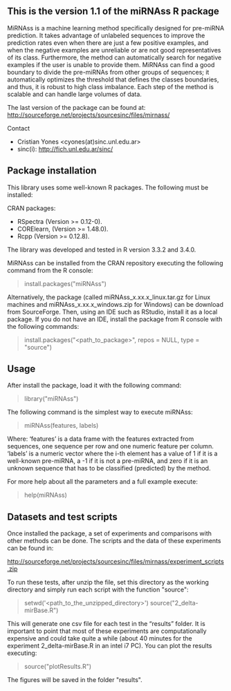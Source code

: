 This is the version 1.1 of the miRNAss R package
-------------------------------------------------
MiRNAss is a machine learning method specifically designed for pre-miRNA prediction. It takes advantage of unlabeled sequences to improve the prediction rates even when there are just a few positive examples, and when the negative examples are unreliable or are not good representatives of its class. Furthermore, the method can automatically search for negative examples if the user is unable to provide them. MiRNAss can find a good boundary to divide the pre-miRNAs from other groups of sequences; it automatically optimizes the threshold that defines the classes boundaries, and thus, it is robust to high class imbalance. Each step of the method is scalable and can handle large volumes of data.

The last version of the package can be found at: http://sourceforge.net/projects/sourcesinc/files/mirnass/

Contact
- Cristian Yones <cyones(at)sinc.unl.edu.ar>
- sinc(i):  http://fich.unl.edu.ar/sinc/

Package installation
--------------------
This library uses some well-known R packages. The following must be installed:

CRAN packages:
- RSpectra (Version >= 0.12-0).
- CORElearn, (Version >= 1.48.0).
- Rcpp (Version >= 0.12.8).

The library was developed and tested in R version 3.3.2 and 3.4.0.

MiRNAss can be installed from the CRAN repository executing the following command from the R console:

> install.packages("miRNAss")

Alternatively, the package (called miRNAss_x.xx.x_linux.tar.gz for Linux machines and miRNAss_x.xx.x_windows.zip for Windows) can be download from SourceForge. Then, using an IDE such as RStudio, install it as a local package. If you do not have an IDE, install the package from R console with the following commands:

> install.packages("<path_to_package>", repos = NULL, type = "source")

Usage
-----
After install the package, load it with the following command:

> library("miRNAss")

The following command is the simplest way to execute miRNAss:

> miRNAss(features, labels)

Where:
‘features’ is a data frame with the features extracted from  sequences, one sequence per row and one numeric feature per column.
‘labels’ is a numeric vector where the i-th element has a value of 1 if it is a well-known pre-miRNA, a -1 if it is not a pre-miRNA, and zero if it is an unknown sequence that has to be classified (predicted) by the method.

For more help about all the parameters and a full example execute:

> help(miRNAss)

Datasets and test scripts
-------------------------
Once installed the package, a set of experiments and comparisons with other methods can be done. The scripts and the data of these experiments can be found in:

http://sourceforge.net/projects/sourcesinc/files/mirnass/experiment_scripts.zip

To run these tests, after unzip the file, set this directory as the working directory and simply run each script with the function "source":

> setwd('<path_to_the_unzipped_directory>')
> source("2_delta-mirBase.R")

This will generate one csv file for each test in the “results” folder. It is important to point that most of these experiments are computationally expensive and could take quite a while (about 40 minutes for the experiment 2_delta-mirBase.R in an intel i7 PC).
You can plot the results executing:

> source("plotResults.R")

The figures will be saved in the folder "results".
